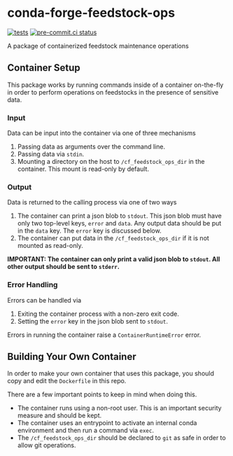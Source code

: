 # conda-forge-feedstock-ops
[![tests](https://github.com/regro/conda-forge-feedstock-ops/actions/workflows/tests.yml/badge.svg)](https://github.com/regro/conda-forge-feedstock-ops/actions/workflows/tests.yml) [![pre-commit.ci status](https://results.pre-commit.ci/badge/github/regro/conda-forge-feedstock-ops/main.svg)](https://results.pre-commit.ci/latest/github/regro/conda-forge-feedstock-ops/main)

A package of containerized feedstock maintenance operations

## Container Setup

This package works by running commands inside of a container on-the-fly in order to
perform operations on feedstocks in the presence of sensitive data.

### Input

Data can be input into the container via one of three mechanisms

1. Passing data as arguments over the command line.
2. Passing data via `stdin`.
3. Mounting a directory on the host to `/cf_feedstock_ops_dir`
   in the container. This mount is read-only by default.

### Output

Data is returned to the calling process via one of two ways

1. The container can print a json blob to `stdout`. This json blob must
   have only two top-level keys, `error` and `data`. Any output data should
   be put in the `data` key. The `error` key is discussed below.
2. The container can put data in the `/cf_feedstock_ops_dir` if it is not mounted
   as read-only.

**IMPORTANT: The container can only print a valid json blob to `stdout`.
All other output should be sent to `stderr`.**

### Error Handling

Errors can be handled via

1. Exiting the container process with a non-zero exit code.
2. Setting the `error` key in the json blob sent to `stdout`.

Errors in running the container raise a `ContainerRuntimeError` error.

## Building Your Own Container

In order to make your own container that uses this package, you should copy and edit
the `Dockerfile` in this repo.

There are a few important points to keep in mind when doing this.

- The container runs using a non-root user. This is an important security measure and should be kept.
- The container uses an entrypoint to activate an internal conda environment and then run a command via `exec`.
- The `/cf_feedstock_ops_dir` should be declared to `git` as safe in order to allow git operations.
